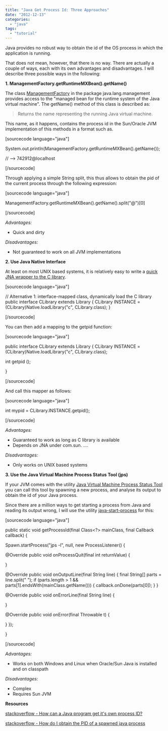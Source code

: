 ```yaml
---
title: "Java Get Process Id: Three Approaches"
date: "2012-12-13"
categories: 
  - "java"
tags: 
  - "tutorial"
---
```


Java provides no robust way to obtain the id of the OS process in which the application is running.

That does not mean, however, that there is no way. There are actually a couple of ways, each with its own advantages and disadvantages. I will describe three possible ways in the following:

**1\. ManagementFactory.getRuntimeMXBean().getName()**

The class [ManagementFactory](http://docs.oracle.com/javase/6/docs/api/java/lang/management/ManagementFactory.html) in the package java.lang.management provides access to the "managed bean for the runtime system of the Java virtual machine". The getName() method of this class is described as:

> Returns the name representing the running Java virtual machine.

This name, as it happens, contains the process id in the Sun/Oracle JVM implementation of this methods in a format such as.

\[sourcecode language="java"\]

System.out.println(ManagementFactory.getRuntimeMXBean().getName());

// --> 742912@localhost

\[/sourcecode\]

Through applying a simple String split, this thus allows to obtain the pid of the current process through the following expression:

\[sourcecode language="java"\]

ManagementFactory.getRuntimeMXBean().getName().split("@")\[0\]

\[/sourcecode\]

_Advantages:_

- Quick and dirty

_Disadvantages:_

- Not guaranteed to work on all JVM implementations

**2\. Use Java Native Interface**

At least on most UNIX based systems, it is relatively easy to write a [quick JNA wrapper to the C library](http://jna.java.net/javadoc/overview-summary.html#library-mapping).

\[sourcecode language="java"\]

// Alternative 1: interface-mapped class, dynamically load the C library public interface CLibrary extends Library { CLibrary INSTANCE = (CLibrary)Native.loadLibrary("c", CLibrary.class); }

\[/sourcecode\]

You can then add a mapping to the getpid function:

\[sourcecode language="java"\]

public interface CLibrary extends Library { CLibrary INSTANCE = (CLibrary)Native.loadLibrary("c", CLibrary.class);

int getpid ();

}

\[/sourcecode\]

And call this mapper as follows:

\[sourcecode language="java"\]

int mypid = CLibrary.INSTANCE.getpid();

\[/sourcecode\]

_Advantages:_

- Guaranteed to work as long as C library is available
- Depends on JNA under com.sun. ....

_Disadvantages:_

- Only works on UNIX based systems

**3\. Use the Java Virtual Machine Process Status Tool (jps)**

If your JVM comes with the utility [Java Virtual Machine Process Status Tool](http://docs.oracle.com/javase/1.5.0/docs/tooldocs/share/jps.html) you can call this tool by spawning a new process, and analyse its output to obtain the id of your Java process.

Since there are a million ways to get starting a process from Java and reading its output wrong, I will use the utility [java-start-process](https://github.com/mxro/java-start-process) for this:

\[sourcecode language="java"\]

public static void getProcessId(final Class<?> mainClass, final Callback<String> callback) {

Spawn.startProcess("jps -l", null, new ProcessListener() {

@Override public void onProcessQuit(final int returnValue) {

}

@Override public void onOutputLine(final String line) { final String\[\] parts = line.split(" "); if (parts.length > 1 && parts\[1\].endsWith(mainClass.getName())) { callback.onDone(parts\[0\]); } }

@Override public void onErrorLine(final String line) {

}

@Override public void onError(final Throwable t) {

} });

}

\[/sourcecode\]

_Advantages:_

- Works on both Windows and Linux when Oracle/Sun Java is installed and on classpath

_Disadvantages:_

- Complex
- Requires Sun JVM

**Resources**

[stackoverflow - How can a Java program get it's own process ID?](http://stackoverflow.com/questions/35842/how-can-a-java-program-get-its-own-process-id)

[stackoverflow - How do I obtain the PID of a spawned java process](http://stackoverflow.com/questions/7834270/how-do-i-obtain-the-pid-of-a-spawned-java-process)

 [](http://stackoverflow.com/questions/7834270/how-do-i-obtain-the-pid-of-a-spawned-java-process)
